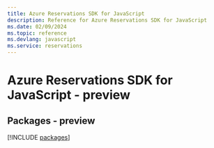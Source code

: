 ```yaml
---
title: Azure Reservations SDK for JavaScript
description: Reference for Azure Reservations SDK for JavaScript
ms.date: 02/09/2024
ms.topic: reference
ms.devlang: javascript
ms.service: reservations
---
```

# Azure Reservations SDK for JavaScript - preview
## Packages - preview
[!INCLUDE [packages](reservations-index.md)]